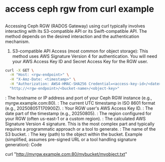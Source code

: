 # access ceph rgw from curl example

## **[](https://stackoverflow.com/questions/70891761/ceph-rados-aws-s3-api-bucket-policy-via-curl)**

Accessing Ceph RGW (RADOS Gateway) using curl typically involves interacting with its S3-compatible API or its Swift-compatible API. The method depends on the desired interaction and the authentication mechanism.

1. S3-compatible API Access (most common for object storage):
This method uses AWS Signature Version 4 for authentication. You will need your AWS Access Key ID and Secret Access Key for the RGW user.

```bash
curl -X GET \
  -H "Host: <rgw-endpoint>" \
  -H "X-Amz-Date: <timestamp>" \
  -H "Authorization: AWS4-HMAC-SHA256 Credential=<access-key-id>/<date>/<region>/s3/aws4_request,SignedHeaders=host;x-amz-date,Signature=<signature>" \
  "http://<rgw-endpoint>/<bucket-name>/<object-key>"
```

<rgw-endpoint>: The hostname or IP address and port of your Ceph RGW instance (e.g., myrgw.example.com:80).
<timestamp>: The current UTC timestamp in ISO 8601 format (e.g., 20250805T170900Z).
<access-key-id>: Your RGW user's AWS Access Key ID.
<date>: The date part of the timestamp (e.g., 20250805).
<region>: The region configured for your RGW (often us-east-1 or a custom region).
<signature>: The calculated AWS Signature Version 4 signature. This is the most complex part and typically requires a programmatic approach or a tool to generate.
<bucket-name>: The name of the S3 bucket.
<object-key>: The key (path) to the object within the bucket.
Example (simplified, assumes pre-signed URL or a tool handling signature generation):
Code

curl "<http://myrgw.example.com:80/mybucket/myobject.txt>"
